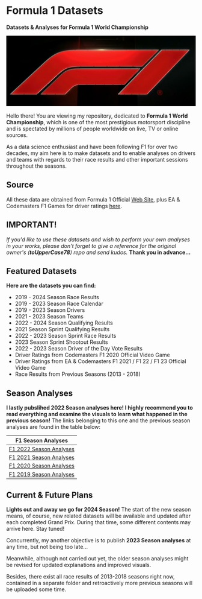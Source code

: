# Formula 1 Datasets

**Datasets & Analyses for Formula 1 World Championship**

<!-- ![F1 logo](https://i.ibb.co/0Cv5J79/f1-logo-present.png) -->
![F1 Logo](F1_2023_logo.png)

Hello there! You are viewing my repository, dedicated to **Formula 1 World Championship**, which is one of the most prestigious motorsport discipline and is spectated by millions of people worldwide on live, TV or online sources.

As a data science enthusiast and have been following F1 for over two decades, my aim here is to make datasets and to enable analyses on drivers and teams with regards to their race results and other important sessions throughout the seasons.

## Source

All these data are obtained from Formula 1 Official [Web Site](https://www.formula1.com/), plus EA & Codemasters F1 Games for driver ratings [here](https://www.ea.com/games/f1/driver-ratings?isLocalized=true).

## IMPORTANT!

_If you'd like to use these datasets and wish to perform your own analyses in your works, please don't forget to give a reference for the original owner's (**toUpperCase78**) repo and send kudos._ **Thank you in advance...**

## Featured Datasets

**Here are the datasets you can find:**

- 2019 - 2024 Season Race Results
- 2019 - 2023 Season Race Calendar
- 2019 - 2023 Season Drivers
- 2021 - 2023 Season Teams
- 2022 - 2024 Season Qualifying Results
- 2021 Season Sprint Qualifying Results
- 2022 - 2023 Season Sprint Race Results
- 2023 Season Sprint Shootout Results
- 2022 - 2023 Season Driver of the Day Vote Results
- Driver Ratings from Codemasters F1 2020 Official Video Game
- Driver Ratings from EA & Codemasters F1 2021 / F1 22 / F1 23 Official Video Game
- Race Results from Previous Seasons (2013 - 2018)

## Season Analyses

**I lastly pubslihed 2022 Season analyses here! I highly recommend you to read everything and examine the visuals to learn what happened in the previous season!** The links belonging to this one and the previous season analyses are found in the table below:

| F1 Season Analyses |
|--------------------|
| [F1 2022 Season Analyses](F1_2022Season_Analysis.ipynb)|
| [F1 2021 Season Analyses](F1_2021Season_Analysis.ipynb)|
| [F1 2020 Season Analyses](F1_2020season_analysis.ipynb)|
| [F1 2019 Season Analyses](F1_2019season_analysis.ipynb)|

## Current & Future Plans

**Lights out and away we go for 2024 Season!** The start of the new season means, of course, new related datasets will be available and updated after each completed Grand Prix. During that time, some different contents may arrive here. Stay tuned!

Concurrently, my another objective is to publish **2023 Season analyses** at any time, but not being too late...

Meanwhile, although not carried out yet, the older season analyses might be revised for updated explanations and improved visuals.

Besides, there exist all race results of 2013-2018 seasons right now, contained in a separate folder and retroactively more previous seasons will be uploaded some time.
